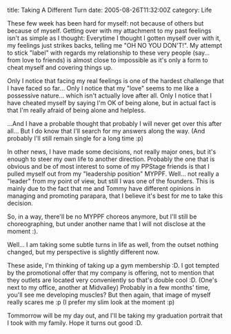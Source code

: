 title: Taking A Different Turn
date: 2005-08-26T11:32:00Z
category: Life

These few week has been hard for myself: not because of others but because of myself. Getting over with my attachment to my past feelings isn't as simple as I thought: Everytime I thought I gotten myself over with it, my feelings just strikes backs, telling me "OH NO YOU DON'T!". My attempt to stick "label" with regards my relationship to these very people (say… from love to friends) is almost close to impossible as it's only a form to cheat myself and covering things up.

Only I notice that facing my real feelings is one of the hardest challenge that I have faced so far… Only I notice that my "love" seems to me like a possessive nature… which isn't actually love after all. Only I notice that I have cheated myself by saying I'm OK of being alone, but in actual fact is that I'm really afraid of being alone and helpless.

…And I have a probable thought that probably I will never get over this after all… But I do know that I'll search for my answers along the way. (And probably I'll still remain single for a long time :p)

In other news, I have made some decisions, not really major ones, but it's enough to steer my own life to another direction. Probably the one that is obvious and be of most interest to some of my PPStage friends is that I pulled myself out from my "leadership position" MYPPF. Well… not really a "leader" from my point of view, but still I was one of the founders. This is mainly due to the fact that me and Tommy have different opinions in managing and promoting parapara, that I believe it's best for me to take this decision.

So, in a way, there'll be no MYPPF choreos anymore, but I'll still be choreographing, but under another name that I will not disclose at the moment :).

Well… I am taking some subtle turns in life as well, from the outset nothing changed, but my perspective is slightly different now.

These aside, I'm thinking of taking up a gym membership :D. I got tempted by the promotional offer that my company is offering, not to mention that they outlets are located very conveniently so that's double cool :D. (One's next to my office, another at Midvalley) Probably in a few months' time, you'll see me developing muscles? But then again, that image of myself really scares me :p (I prefer my slim look at the moment :p)

Tommorrow will be my day out, and I'll be taking my graduation portrait that I took with my family. Hope it turns out good :D.
